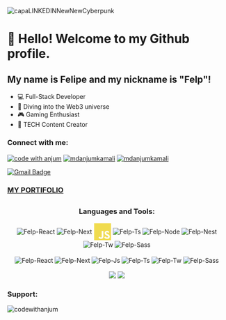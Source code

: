 ![capaLINKEDINNewNewCyberpunk](https://github.com/felipedamazio/felipedamazio/assets/71530559/f88d36ca-4036-48bc-8c11-4206db972264)

# 👋 Hello! Welcome to my Github profile.
## My name is Felipe and my nickname is "Felp"!

* 💻 Full-Stack Developer
* 🚀 Diving into the Web3 universe  
* 🎮 Gaming Enthusiast  
* 🎥 TECH Content Creator  


<h3 align="left">Connect with me:</h3>
<p align="left">
<a href="https://www.youtube.com/channel/UCp-RiLixt2o52--B4aRkUCg" target="blank"><img align="center" src="https://raw.githubusercontent.com/rahuldkjain/github-profile-readme-generator/master/src/images/icons/Social/youtube.svg" alt="code with anjum" height="30" width="40" /></a>
<a href="https://www.linkedin.com/in/felipe-damazio/" target="blank"><img align="center" src="https://raw.githubusercontent.com/rahuldkjain/github-profile-readme-generator/master/src/images/icons/Social/linked-in-alt.svg" alt="mdanjumkamali" height="30" width="40" /></a>
<a href="https://www.instagram.com/felpcreativelab/" target="blank"><img align="center" src="https://raw.githubusercontent.com/rahuldkjain/github-profile-readme-generator/master/src/images/icons/Social/instagram.svg" alt="mdanjumkamali" height="30" width="40" /></a>
 
 [![Gmail Badge](https://img.shields.io/badge/-lipjb@hotmail.com-c14438?style=flat-square&logo=Gmail&logoColor=white&link=mailto:lipjb@hotmail.com)](mailto:lipjb@hotmail.com)
 </p> 
 
<h3>
<a href="https://felps-portifolio.vercel.app/" target="_blank">MY PORTIFOLIO</a> 
</h3>
 
 ## 
 
 
 <h3 align="center">Languages and Tools:</h3>
  <div style="display: inline_block" align="center">  
   <img align="center" alt="Felp-React" height="40" width="40" src="https://cdn.jsdelivr.net/gh/devicons/devicon/icons/react/react-original.svg">
   <img align="center" alt="Felp-Next" height="40" width="40" src="https://cdn.jsdelivr.net/gh/devicons/devicon@latest/icons/nextjs/nextjs-original.svg" />          
   <img align="center" alt="Felp-Js" height="40" width="40" src="https://raw.githubusercontent.com/devicons/devicon/master/icons/javascript/javascript-plain.svg">  
   <img align="center" alt="Felp-Ts" height="40" width="40" src="https://cdn.jsdelivr.net/gh/devicons/devicon@latest/icons/typescript/typescript-original.svg" />
   <img align="center" alt="Felp-Node" height="40" width="40" src="https://cdn.jsdelivr.net/gh/devicons/devicon@latest/icons/nodejs/nodejs-original.svg" />    
   <img align="center" alt="Felp-Nest" height="40" width="40" src="https://cdn.jsdelivr.net/gh/devicons/devicon@latest/icons/nestjs/nestjs-original.svg" />  
   <img align="center" alt="Felp-Tw" height="40" width="40"src="https://cdn.jsdelivr.net/gh/devicons/devicon@latest/icons/tailwindcss/tailwindcss-original.svg" />   
   <img align="center" alt="Felp-Sass" height="40" width="40" src="https://cdn.jsdelivr.net/gh/devicons/devicon/icons/sass/sass-original.svg">      
  
          
 
</div>  
<br>
<div style="display: inline_block" align="center">  
  <img align="center" alt="Felp-React" src="https://img.shields.io/badge/React-20232A?style=for-the-badge&logo=react&logoColor=61DAFB">
  <img align="center" alt="Felp-Next" src="https://img.shields.io/badge/Next-black?style=for-the-badge&logo=next.js&logoColor=white">
  <img align="center" alt="Felp-Js"  src="https://img.shields.io/badge/JavaScript-F7DF1E?style=for-the-badge&logo=javascript&logoColor=black"> 
  <img align="center" alt="Felp-Ts"  src="https://img.shields.io/badge/TypeScript-007ACC?style=for-the-badge&logo=typescript&logoColor=white"> 
  <img align="center" alt="Felp-Tw"  src="https://img.shields.io/badge/tailwindcss-%2338B2AC.svg?style=for-the-badge&logo=tailwind-css&logoColor=white">  
  <img align="center" alt="Felp-Sass" src="https://img.shields.io/badge/Sass-CC6699?style=for-the-badge&logo=sass&logoColor=white"> 

</div>  
<br>

<div align="center">
  <img height="165em" src="https://github-readme-stats.vercel.app/api?username=felipedamazio&theme=react&show_icons=true&hide_border=true&count_private=true&include_all_commits=true&show(prs_merged)&hide=contribs,issues"/>
  <img height="165em" src="https://github-readme-stats.vercel.app/api/top-langs/?username=felipedamazio&theme=react&show_icons=true&hide_border=true&layout=compact"/>  
</div>  

 
 <h3 align="left">Support:</h3>
<p><a href="https://www.buymeacoffee.com/lipjbn"> <img align="left" src="https://cdn.buymeacoffee.com/buttons/v2/default-yellow.png" height="50" width="210" alt="codewithanjum" /></a></p><br><br>
         


    
          
  



